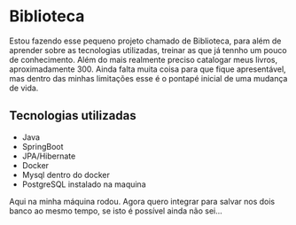 # Biblioteca

Estou fazendo esse pequeno projeto chamado de Biblioteca, para além de aprender sobre as tecnologias utilizadas, treinar as que já tennho um pouco de conhecimento. Além do mais realmente preciso catalogar meus livros, aproximadamente 300. Ainda falta muita coisa para que fique apresentável, mas dentro das minhas limitações esse é o pontapé inicial de uma mudança de vida.

## Tecnologias utilizadas
* Java
* SpringBoot
* JPA/Hibernate
* Docker
* Mysql dentro do docker
* PostgreSQL instalado na maquina


Aqui na minha máquina rodou. Agora quero integrar para salvar nos dois banco ao mesmo tempo, se isto é possível ainda não sei...
 
